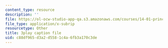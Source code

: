 ```yaml
---
content_type: resource
description: ''
file: https://ol-ocw-studio-app-qa.s3.amazonaws.com/courses/14-01-principles-of-microeconomics-fall-2018/c88df965d3a2d5581c4a6fb3a170c3de_PC3qooaF5Xs.srt
file_type: application/x-subrip
resourcetype: Other
title: 3play caption file
uid: c88df965-d3a2-d558-1c4a-6fb3a170c3de
---
```

